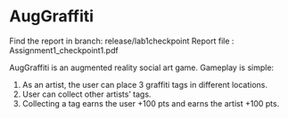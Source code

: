 # AugGraffiti

Find the report in branch: release/lab1checkpoint
Report file : Assignment1_checkpoint1.pdf

AugGraffiti is an augmented reality social art game.
Gameplay is simple:
1) As an artist, the user can place 3 graffiti tags in different locations.
2) User can collect other artists’ tags.
3) Collecting a tag earns the user +100 pts and earns the artist +100 pts.
